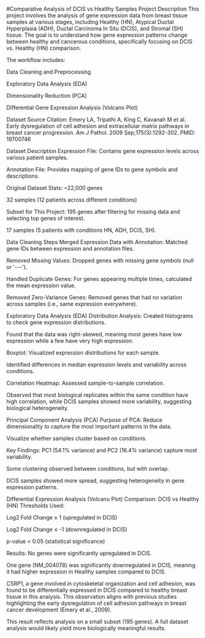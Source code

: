 #Comparative Analysis of DCIS vs Healthy Samples
Project Description
This project involves the analysis of gene expression data from breast tissue samples at various stages, including Healthy (HN), Atypical Ductal Hyperplasia (ADH), Ductal Carcinoma In Situ (DCIS), and Stromal (SH) tissue. The goal is to understand how gene expression patterns change between healthy and cancerous conditions, specifically focusing on DCIS vs. Healthy (HN) comparison.

The workflow includes:

Data Cleaning and Preprocessing

Exploratory Data Analysis (EDA)

Dimensionality Reduction (PCA)

Differential Gene Expression Analysis (Volcano Plot)

Dataset Source
Citation:
Emery LA, Tripathi A, King C, Kavanah M et al. Early dysregulation of cell adhesion and extracellular matrix pathways in breast cancer progression. Am J Pathol. 2009 Sep;175(3):1292-302. PMID: 19700746

Dataset Description
Expression File: Contains gene expression levels across various patient samples.

Annotation File: Provides mapping of gene IDs to gene symbols and descriptions.

Original Dataset Stats:
~22,000 genes

32 samples (12 patients across different conditions)

Subset for This Project:
195 genes after filtering for missing data and selecting top genes of interest.

17 samples (5 patients with conditions HN, ADH, DCIS, SH).

Data Cleaning Steps
Merged Expression Data with Annotation:
Matched gene IDs between expression and annotation files.

Removed Missing Values:
Dropped genes with missing gene symbols (null or '---').

Handled Duplicate Genes:
For genes appearing multiple times, calculated the mean expression value.

Removed Zero-Variance Genes:
Removed genes that had no variation across samples (i.e., same expression everywhere).

Exploratory Data Analysis (EDA)
Distribution Analysis:
Created histograms to check gene expression distributions.

Found that the data was right-skewed, meaning most genes have low expression while a few have very high expression.

Boxplot:
Visualized expression distributions for each sample.

Identified differences in median expression levels and variability across conditions.

Correlation Heatmap:
Assessed sample-to-sample correlation.

Observed that most biological replicates within the same condition have high correlation, while DCIS samples showed more variability, suggesting biological heterogeneity.

Principal Component Analysis (PCA)
Purpose of PCA:
Reduce dimensionality to capture the most important patterns in the data.

Visualize whether samples cluster based on conditions.

Key Findings:
PC1 (54.1% variance) and PC2 (16.4% variance) capture most variability.

Some clustering observed between conditions, but with overlap.

DCIS samples showed more spread, suggesting heterogeneity in gene expression patterns.

Differential Expression Analysis (Volcano Plot)
Comparison: DCIS vs Healthy (HN)
Thresholds Used:

Log2 Fold Change ≥ 1 (upregulated in DCIS)

Log2 Fold Change ≤ -1 (downregulated in DCIS)

p-value < 0.05 (statistical significance)

Results:
No genes were significantly upregulated in DCIS.

One gene (NM_004078) was significantly downregulated in DCIS, meaning it had higher expression in Healthy samples compared to DCIS.

CSRP1, a gene involved in cytoskeletal organization and cell adhesion, was found to be differentially expressed in DCIS compared to healthy breast tissue in this analysis. This observation aligns with previous studies highlighting the early dysregulation of cell adhesion pathways in breast cancer development (Emery et al., 2009).

This result reflects analysis on a small subset (195 genes). A full dataset analysis would likely yield more biologically meaningful results.








